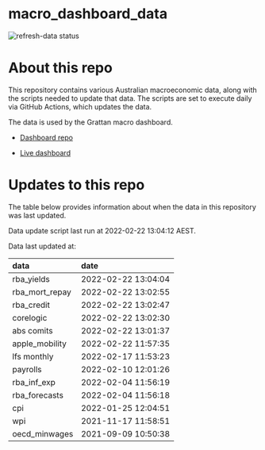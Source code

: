 
<!-- README.md is generated from README.Rmd. Please edit that file -->

# macro\_dashboard\_data

<!-- badges: start -->

![refresh-data
status](https://github.com/grattan/macro_dashboard_data/workflows/refresh-data/badge.svg)

<!-- badges: end -->

# About this repo

This repository contains various Australian macroeconomic data, along
with the scripts needed to update that data. The scripts are set to
execute daily via GitHub Actions, which updates the data.

The data is used by the Grattan macro dashboard.

  - [Dashboard repo](https://github.com/grattan/macrodashboard)

  - [Live dashboard](https://mattcowgill.shinyapps.io/macrodashboard/)

# Updates to this repo

The table below provides information about when the data in this
repository was last updated.

Data update script last run at 2022-02-22 13:04:12 AEST.

Data last updated at:

| data             | date                |
| :--------------- | :------------------ |
| rba\_yields      | 2022-02-22 13:04:04 |
| rba\_mort\_repay | 2022-02-22 13:02:55 |
| rba\_credit      | 2022-02-22 13:02:47 |
| corelogic        | 2022-02-22 13:02:30 |
| abs comits       | 2022-02-22 13:01:37 |
| apple\_mobility  | 2022-02-22 11:57:35 |
| lfs monthly      | 2022-02-17 11:53:23 |
| payrolls         | 2022-02-10 12:01:26 |
| rba\_inf\_exp    | 2022-02-04 11:56:19 |
| rba\_forecasts   | 2022-02-04 11:56:18 |
| cpi              | 2022-01-25 12:04:51 |
| wpi              | 2021-11-17 11:58:51 |
| oecd\_minwages   | 2021-09-09 10:50:38 |
